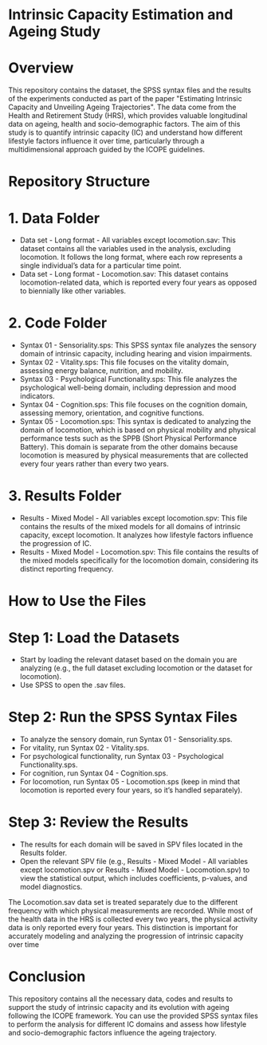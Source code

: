 # Intrinsic Capacity Estimation and Ageing Study

# Overview
This repository contains the dataset, the SPSS syntax files and the results of the experiments conducted as part of the paper "Estimating Intrinsic Capacity and Unveiling Ageing Trajectories". The data come from the Health and Retirement Study (HRS), which provides valuable longitudinal data on ageing, health and socio-demographic factors. The aim of this study is to quantify intrinsic capacity (IC) and understand how different lifestyle factors influence it over time, particularly through a multidimensional approach guided by the ICOPE guidelines.

# Repository Structure
# 1. Data Folder
* Data set - Long format - All variables except locomotion.sav: This dataset contains all the variables used in the analysis, excluding locomotion. It follows the long format, where each row represents a single individual’s data for a particular time point.
* Data set - Long format - Locomotion.sav: This dataset contains locomotion-related data, which is reported every four years as opposed to biennially like other variables.
# 2. Code Folder
* Syntax 01 - Sensoriality.sps: This SPSS syntax file analyzes the sensory domain of intrinsic capacity, including hearing and vision impairments.
* Syntax 02 - Vitality.sps: This file focuses on the vitality domain, assessing energy balance, nutrition, and mobility.
* Syntax 03 - Psychological Functionality.sps: This file analyzes the psychological well-being domain, including depression and mood indicators.
* Syntax 04 - Cognition.sps: This file focuses on the cognition domain, assessing memory, orientation, and cognitive functions.
* Syntax 05 - Locomotion.sps: This syntax is dedicated to analyzing the domain of locomotion, which is based on physical mobility and physical performance tests such as the SPPB (Short Physical Performance Battery). This domain is separate from the other domains because locomotion is measured by physical measurements that are collected every four years rather than every two years.
# 3. Results Folder
* Results - Mixed Model - All variables except locomotion.spv: This file contains the results of the mixed models for all domains of intrinsic capacity, except locomotion. It analyzes how lifestyle factors influence the progression of IC.
* Results - Mixed Model - Locomotion.spv: This file contains the results of the mixed models specifically for the locomotion domain, considering its distinct reporting frequency.
# How to Use the Files
# Step 1: Load the Datasets
* Start by loading the relevant dataset based on the domain you are analyzing (e.g., the full dataset excluding locomotion or the dataset for locomotion).
* Use SPSS to open the .sav files.
# Step 2: Run the SPSS Syntax Files
* To analyze the sensory domain, run Syntax 01 - Sensoriality.sps.
* For vitality, run Syntax 02 - Vitality.sps.
* For psychological functionality, run Syntax 03 - Psychological Functionality.sps.
* For cognition, run Syntax 04 - Cognition.sps.
* For locomotion, run Syntax 05 - Locomotion.sps (keep in mind that locomotion is reported every four years, so it’s handled separately).
# Step 3: Review the Results
* The results for each domain will be saved in SPV files located in the Results folder.
* Open the relevant SPV file (e.g., Results - Mixed Model - All variables except locomotion.spv or Results - Mixed Model - Locomotion.spv) to view the statistical output, which includes coefficients, p-values, and model diagnostics.

The Locomotion.sav data set is treated separately due to the different frequency with which physical measurements are recorded. While most of the health data in the HRS is collected every two years, the physical activity data is only reported every four years. This distinction is important for accurately modeling and analyzing the progression of intrinsic capacity over time

# Conclusion
This repository contains all the necessary data, codes and results to support the study of intrinsic capacity and its evolution with ageing following the ICOPE framework. You can use the provided SPSS syntax files to perform the analysis for different IC domains and assess how lifestyle and socio-demographic factors influence the ageing trajectory.
